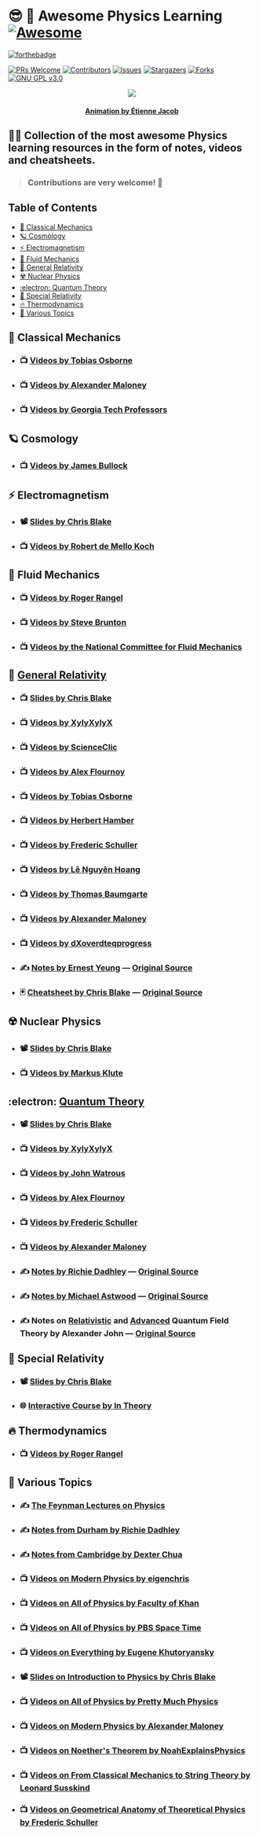 # :sunglasses: :milky_way: **Awesome Physics Learning** [![Awesome](https://cdn.rawgit.com/sindresorhus/awesome/d7305f38d29fed78fa85652e3a63e154dd8e8829/media/badge.svg)](https://github.com/sindresorhus/awesome)

[![forthebadge](https://forthebadge.com/images/badges/powered-by-black-magic.svg)](https://forthebadge.com)

[![PRs Welcome](https://img.shields.io/badge/PRs-welcome-brightgreen.svg?style=for-the-badge)](https://github.com/tensorush/Awesome-Physics-Learning/pulls)
[![Contributors][contributors-shield]][contributors-url]
[![Issues][issues-shield]][issues-url]
[![Stargazers][stars-shield]][stars-url]
[![Forks][forks-shield]][forks-url]
[![GNU GPL v3.0][license-shield]][license-url]

<p align="center">
    <img src="https://bleuje.github.io/gifset/2021/gifs/2021_4_inverseprojection.gif">
</p>

<h4 align="center">
    <p><a href="https://twitter.com/etiennejcb/">Animation by Étienne Jacob</a></p>
</h4>

## :man_student: Collection of the most awesome Physics learning resources in the form of notes, videos and cheatsheets.

> ### Contributions are very welcome! :hugs:

## Table of Contents

- [:apple: Classical Mechanics](#apple-classical-mechanics)
- [:ringed_planet: Cosmology](#ringed_planet-cosmology)
- [:zap: Electromagnetism](#zap-electromagnetism)
- [:ocean: Fluid Mechanics](#ocean-fluid-mechanics)
- [:milky_way: General Relativity](#milky_way-general-relativity)
- [:radioactive: Nuclear Physics](#radioactive-nuclear-physics)
- [:electron: Quantum Theory](#electron-quantum-theory)
- [:high_brightness: Special Relativity](#high_brightness-special-relativity)
- [:fire: Thermodynamics](#fire-thermodynamics)
- [:slot_machine: Various Topics](#slot_machine-various-topics)

## :apple: Classical Mechanics

- ### :tv: [Videos by Tobias Osborne](https://www.youtube.com/playlist?list=PLDfPUNusx1EoVnrQcCRishydtNBYU6A0c)

- ### :tv: [Videos by Alexander Maloney](https://www.youtube.com/playlist?list=PLrbYZnU7vahLwGDMeVlRib_L_MpkOhphu)

- ### :tv: [Videos by Georgia Tech Professors](https://www.youtube.com/playlist?list=PLdYA6aAIlKrfuBXrhOacJL_QEA7iXz3mz)

## :ringed_planet: Cosmology

- ### :tv: [Videos by James Bullock](https://www.youtube.com/playlist?list=PLqOZ6FD_RQ7k6iBjOjThLJGozZAY4OD_w)

## :zap: Electromagnetism

- ### :film_projector: [Slides by Chris Blake](https://astronomy.swin.edu.au/~cblake/electromag.html)

- ### :tv: [Videos by Robert de Mello Koch](https://www.youtube.com/playlist?list=PLTBqohhFNBE_fZu9cpbluJAq2yECyV8ZL)

## :ocean: Fluid Mechanics

- ### :tv: [Videos by Roger Rangel](https://www.youtube.com/playlist?list=PLqOZ6FD_RQ7m8oL297GkRRszNN1Q-l6wb)

- ### :tv: [Videos by Steve Brunton](https://www.youtube.com/playlist?list=PLMrJAkhIeNNQWO3ESiccZmPssvUDFHL4M)

- ### :tv: [Videos by the National Committee for Fluid Mechanics](https://www.youtube.com/playlist?list=PL0EC6527BE871ABA3)

## :milky_way: [General Relativity](https://github.com/tensorush/Awesome-Physics-Learning/blob/master/General-Relativity)

- ### :tv: [Slides by Chris Blake](https://astronomy.swin.edu.au/~cblake/genrel.html)

- ### :tv: [Videos by XylyXylyX](https://www.youtube.com/playlist?list=PLRlVmXqzHjURQIIebhT7UNTwGQHUEPlsb)

- ### :tv: [Videos by ScienceClic](https://www.youtube.com/playlist?list=PLu7cY2CPiRjVY-VaUZ69bXHZr5QslKbzo)

- ### :tv: [Videos by Alex Flournoy](https://www.youtube.com/playlist?list=PLDlWMHnDwyljkfy3EBSMlM5D5KQiUSpsB)

- ### :tv: [Videos by Tobias Osborne](https://www.youtube.com/playlist?list=PLDfPUNusx1EptAsuASuuoSH2EDL3qOFNb)

- ### :tv: [Videos by Herbert Hamber](https://www.youtube.com/playlist?list=PLqOZ6FD_RQ7ln1ZQPEU9aZQsEj0eyGlT6)

- ### :tv: [Videos by Frederic Schuller](https://www.youtube.com/playlist?list=PLFeEvEPtX_0S6vxxiiNPrJbLu9aK1UVC_)

- ### :tv: [Videos by Lê Nguyên Hoang](https://www.youtube.com/playlist?list=PL8ovs-QtxcNydaiz8LSPpo8G0fatCqdTQ)

- ### :tv: [Videos by Thomas Baumgarte](https://www.youtube.com/playlist?list=PL04QVxpjcnjh2mFtM-RsRmbcWhETPcasv)

- ### :tv: [Videos by Alexander Maloney](https://www.youtube.com/playlist?list=PLrbYZnU7vahLdijxQnWO2eBk3XTJMvO4a)

- ### :tv: [Videos by dXoverdteqprogress](https://www.youtube.com/playlist?list=PLbRB7u42hOE8rMIvShBxxiSdBdh9yQQL_)

- ### :writing_hand: [Notes by Ernest Yeung](https://github.com/tensorush/Awesome-Physics-Learning/blob/master/General-Relativity/yeung.pdf) — [Original Source](https://lazierthanthou.github.io/Lecture_Notes_GR/)

- ### :black_joker: [Cheatsheet by Chris Blake](https://github.com/tensorush/Awesome-Physics-Learning/blob/master/General-Relativity/blake.pdf) — [Original Source](https://astronomy.swin.edu.au/~cblake/GR_FormulaSheet.pdf)

## :radioactive: Nuclear Physics

- ### :film_projector: [Slides by Chris Blake](https://astronomy.swin.edu.au/~cblake/subatomic.html)

- ### :tv: [Videos by Markus Klute](https://www.youtube.com/playlist?list=PLUl4u3cNGP60Do91PdN978llIsvjKW0au)

## :electron: [Quantum Theory](https://github.com/tensorush/Awesome-Physics-Learning/blob/master/Quantum-Theory)

- ### :film_projector: [Slides by Chris Blake](https://astronomy.swin.edu.au/~cblake/quantum.html)

- ### :tv: [Videos by XylyXylyX](https://www.youtube.com/playlist?list=PLRlVmXqzHjURrQfMx6o_Ji0926mPKkzOw)

- ### :tv: [Videos by John Watrous](https://www.youtube.com/channel/UCfIfRmTLP8b0YODpudkf0tw/videos)

- ### :tv: [Videos by Alex Flournoy](https://www.youtube.com/playlist?list=PLDlWMHnDwyljrnVxoGoBkHclt3VEkP0Kf)

- ### :tv: [Videos by Frederic Schuller](https://www.youtube.com/playlist?list=PLPH7f_7ZlzxQVx5jRjbfRGEzWY_upS5K6)

- ### :tv: [Videos by Alexander Maloney](https://www.youtube.com/playlist?list=PLrbYZnU7vahIbplgN1YwOmpmlTh-cRJZ5)

- ### :writing_hand: [Notes by Richie Dadhley](https://github.com/tensorush/Awesome-Physics-Learning/blob/master/Quantum-Theory/dadhley.pdf) — [Original Source](https://richie291.wixsite.com/theoreticalphysics/projects-2)

- ### :writing_hand: [Notes by Michael Astwood](https://github.com/tensorush/Awesome-Physics-Learning/blob/master/Quantum-Theory/astwood.pdf) — [Original Source](https://github.com/mastwood/advancedquantum)

- ### :writing_hand: Notes on [Relativistic](https://github.com/tensorush/Awesome-Physics-Learning/blob/master/Quantum-Theory/john_rel_qft.pdf) and [Advanced](https://github.com/tensorush/Awesome-Physics-Learning/blob/master/Quantum-Theory/john_adv_qft.pdf) Quantum Field Theory by Alexander John — [Original Source](https://github.com/avstjohn)

## :high_brightness: Special Relativity

- ### :film_projector: [Slides by Chris Blake](https://astronomy.swin.edu.au/~cblake/specrel.html)

- ### :globe_with_meridians: [Interactive Course by In Theory](https://in-theory.net/special-relativity/)

## :fire: Thermodynamics

- ### :tv: [Videos by Roger Rangel](https://ocw.uci.edu/courses/mae_91_introduction_to_thermodynamics.html)

## :slot_machine: Various Topics

- ### :writing_hand: [The Feynman Lectures on Physics](https://www.feynmanlectures.caltech.edu/)

- ### :writing_hand: [Notes from Durham by Richie Dadhley](https://richie291.wixsite.com/theoreticalphysics/projects-2)

- ### :writing_hand: [Notes from Cambridge by Dexter Chua](http://dec41.user.srcf.net/notes/)

- ### :tv: [Videos on Modern Physics by eigenchris](https://www.youtube.com/c/eigenchris/playlists)

- ### :tv: [Videos on All of Physics by Faculty of Khan](https://www.youtube.com/c/FacultyofKhan/playlists)

- ### :tv: [Videos on All of Physics by PBS Space Time](https://www.youtube.com/c/pbsspacetime/playlists?view=1&sort=dd&shelf_id=0)

- ### :tv: [Videos on Everything by Eugene Khutoryansky](https://www.youtube.com/user/EugeneKhutoryansky/videos)

- ### :film_projector: [Slides on Introduction to Physics by Chris Blake](https://astronomy.swin.edu.au/~cblake/introphysics.html)

- ### :tv: [Videos on All of Physics by Pretty Much Physics](https://www.youtube.com/c/PrettyMuchPhysics/playlists)

- ### :tv: [Videos on Modern Physics by Alexander Maloney](https://www.youtube.com/playlist?list=PLrbYZnU7vahIoDQye5cwtG3CGdzs-zd0U)

- ### :tv: [Videos on Noether's Theorem by NoahExplainsPhysics](https://www.youtube.com/playlist?list=PLx5rbdJH2sWbQnXC1veU2bOK9f5ZrWbdt)

- ### :tv: [Videos on From Classical Mechanics to String Theory by Leonard Susskind](https://www.youtube.com/playlist?list=PL6i60qoDQhQGaGbbg-4aSwXJvxOqO6o5e)

- ### :tv: [Videos on Geometrical Anatomy of Theoretical Physics by Frederic Schuller](https://www.youtube.com/playlist?list=PLPH7f_7ZlzxTi6kS4vCmv4ZKm9u8g5yic)

<!-- MARKDOWN LINKS -->

[contributors-shield]: https://img.shields.io/github/contributors/tensorush/Awesome-Physics-Learning.svg?style=for-the-badge
[contributors-url]: https://github.com/tensorush/Awesome-Physics-Learning/graphs/contributors
[issues-shield]: https://img.shields.io/github/issues/tensorush/Awesome-Physics-Learning.svg?style=for-the-badge
[issues-url]: https://github.com/tensorush/Awesome-Physics-Learning/issues
[stars-shield]: https://img.shields.io/github/stars/tensorush/Awesome-Physics-Learning.svg?style=for-the-badge
[stars-url]: https://github.com/tensorush/Awesome-Physics-Learning/stargazers
[forks-shield]: https://img.shields.io/github/forks/tensorush/Awesome-Physics-Learning.svg?style=for-the-badge
[forks-url]: https://github.com/tensorush/Awesome-Physics-Learning/network/members
[license-shield]: https://img.shields.io/github/license/tensorush/Awesome-Physics-Learning.svg?style=for-the-badge
[license-url]: https://github.com/tensorush/Awesome-Physics-Learning/blob/master/LICENSE.md
